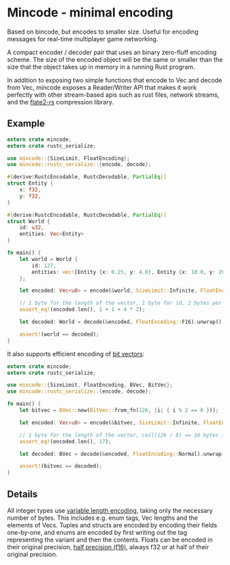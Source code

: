 # Mincode - minimal encoding

Based on bincode, but encodes to smaller size.
Useful for encoding messages for real-time multiplayer game networking.

A compact encoder / decoder pair that uses an binary zero-fluff encoding scheme.
The size of the encoded object will be the same or smaller than the size that
the object takes up in memory in a running Rust program.

In addition to exposing two simple functions that encode to Vec<u8> and decode
from Vec<u8>, mincode exposes a Reader/Writer API that makes it work
perfectly with other stream-based apis such as rust files, network streams,
and the [flate2-rs](https://github.com/alexcrichton/flate2-rs) compression
library.

## Example

```rust
extern crate mincode;
extern crate rustc_serialize;

use mincode::{SizeLimit, FloatEncoding};
use mincode::rustc_serialize::{encode, decode};

#[derive(RustcEncodable, RustcDecodable, PartialEq)]
struct Entity {
    x: f32,
    y: f32,
}

#[derive(RustcEncodable, RustcDecodable, PartialEq)]
struct World {
    id: u32,
    entities: Vec<Entity>
}

fn main() {
    let world = World {
        id: 127,
        entities: vec![Entity {x: 0.25, y: 4.0}, Entity {x: 10.0, y: 20.5}]
    };

    let encoded: Vec<u8> = encode(&world, SizeLimit::Infinite, FloatEncoding::F16).unwrap();

    // 1 byte for the length of the vector, 1 byte for id, 2 bytes per float.
    assert_eq!(encoded.len(), 1 + 1 + 4 * 2);

    let decoded: World = decode(&encoded, FloatEncoding::F16).unwrap();

    assert!(world == decoded);
}

```


It also supports efficient encoding of [bit vectors](https://crates.io/crates/bit-vec):

```rust
extern crate mincode;
extern crate rustc_serialize;

use mincode::{SizeLimit, FloatEncoding, BVec, BitVec};
use mincode::rustc_serialize::{encode, decode};

fn main() {
    let bitvec = BVec::new(BitVec::from_fn(126, |i| { i % 2 == 0 }));

    let encoded: Vec<u8> = encode(&bitvec, SizeLimit::Infinite, FloatEncoding::Normal).unwrap();

    // 1 byte for the length of the vector, ceil(126 / 8) == 16 bytes for the bits.
    assert_eq!(encoded.len(), 17);

    let decoded: BVec = decode(&encoded, FloatEncoding::Normal).unwrap();

    assert!(bitvec == decoded);
}
```


## Details

All integer types use [variable length encoding](https://crates.io/crates/leb128), taking only the necessary number of bytes.
This includes e.g. enum tags, Vec lengths and the elements of Vecs.
Tuples and structs are encoded by encoding their fields one-by-one, and enums are
encoded by first writing out the tag representing the variant and
then the contents.
Floats can be encoded in their original precision, [half precision (f16)](https://crates.io/crates/half),
always f32 or at half of their original precision.


